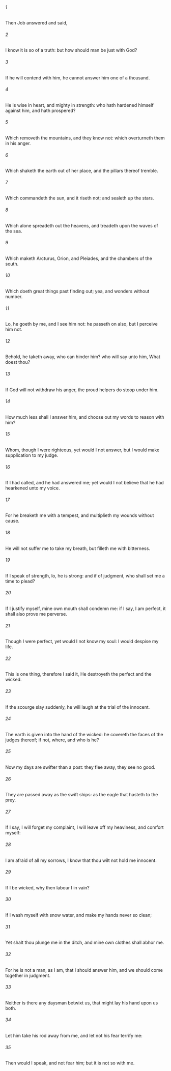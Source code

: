 ###### 1
Then Job answered and said,

###### 2
I know it is so of a truth: but how should man be just with God?

###### 3
If he will contend with him, he cannot answer him one of a thousand.

###### 4
He is wise in heart, and mighty in strength: who hath hardened himself against him, and hath prospered?

###### 5
Which removeth the mountains, and they know not: which overturneth them in his anger.

###### 6
Which shaketh the earth out of her place, and the pillars thereof tremble.

###### 7
Which commandeth the sun, and it riseth not; and sealeth up the stars.

###### 8
Which alone spreadeth out the heavens, and treadeth upon the waves of the sea.

###### 9
Which maketh Arcturus, Orion, and Pleiades, and the chambers of the south.

###### 10
Which doeth great things past finding out; yea, and wonders without number.

###### 11
Lo, he goeth by me, and I see him not: he passeth on also, but I perceive him not.

###### 12
Behold, he taketh away, who can hinder him? who will say unto him, What doest thou?

###### 13
If God will not withdraw his anger, the proud helpers do stoop under him.

###### 14
How much less shall I answer him, and choose out my words to reason with him?

###### 15
Whom, though I were righteous, yet would I not answer, but I would make supplication to my judge.

###### 16
If I had called, and he had answered me; yet would I not believe that he had hearkened unto my voice.

###### 17
For he breaketh me with a tempest, and multiplieth my wounds without cause.

###### 18
He will not suffer me to take my breath, but filleth me with bitterness.

###### 19
If I speak of strength, lo, he is strong: and if of judgment, who shall set me a time to plead?

###### 20
If I justify myself, mine own mouth shall condemn me: if I say, I am perfect, it shall also prove me perverse.

###### 21
Though I were perfect, yet would I not know my soul: I would despise my life.

###### 22
This is one thing, therefore I said it, He destroyeth the perfect and the wicked.

###### 23
If the scourge slay suddenly, he will laugh at the trial of the innocent.

###### 24
The earth is given into the hand of the wicked: he covereth the faces of the judges thereof; if not, where, and who is he?

###### 25
Now my days are swifter than a post: they flee away, they see no good.

###### 26
They are passed away as the swift ships: as the eagle that hasteth to the prey.

###### 27
If I say, I will forget my complaint, I will leave off my heaviness, and comfort myself:

###### 28
I am afraid of all my sorrows, I know that thou wilt not hold me innocent.

###### 29
If I be wicked, why then labour I in vain?

###### 30
If I wash myself with snow water, and make my hands never so clean;

###### 31
Yet shalt thou plunge me in the ditch, and mine own clothes shall abhor me.

###### 32
For he is not a man, as I am, that I should answer him, and we should come together in judgment.

###### 33
Neither is there any daysman betwixt us, that might lay his hand upon us both.

###### 34
Let him take his rod away from me, and let not his fear terrify me:

###### 35
Then would I speak, and not fear him; but it is not so with me.

